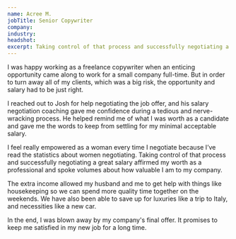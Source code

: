 ```yaml
---
name: Acree M.
jobTitle: Senior Copywriter
company:
industry:
headshot:
excerpt: Taking control of that process and successfully negotiating a great salary affirmed my worth as a professional and spoke volumes about how valuable I am to my company.
---
```


I was happy working as a freelance copywriter when an enticing opportunity came along to work for a small company full-time. But in order to turn away all of my clients, which was a big risk, the opportunity and salary had to be just right.

I reached out to Josh for help negotiating the job offer, and his salary negotiation coaching gave me confidence during a tedious and nerve-wracking process. He helped remind me of what I was worth as a candidate and gave me the words to keep from settling for my minimal acceptable salary.

I feel really empowered as a woman every time I negotiate because I’ve read the statistics about women negotiating. Taking control of that process and successfully negotiating a great salary affirmed my worth as a professional and spoke volumes about how valuable I am to my company.

The extra income allowed my husband and me to get help with things like housekeeping so we can spend more quality time together on the weekends. We have also been able to save up for luxuries like a trip to Italy, and necessities like a new car.

In the end, I was blown away by my company's final offer. It promises to keep me satisfied in my new job for a long time.
